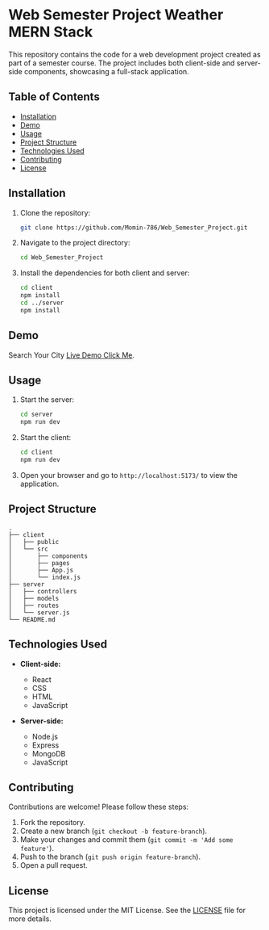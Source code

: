 # Web Semester Project Weather MERN Stack

This repository contains the code for a web development project created as part of a semester course. The project includes both client-side and server-side components, showcasing a full-stack application.

## Table of Contents
- [Installation](#installation)
- [Demo](#demo)
- [Usage](#usage)
- [Project Structure](#project-structure)
- [Technologies Used](#technologies-used)
- [Contributing](#contributing)
- [License](#license)

## Installation

1. Clone the repository:
   ```bash
   git clone https://github.com/Momin-786/Web_Semester_Project.git
   ```
2. Navigate to the project directory:
   ```bash
   cd Web_Semester_Project
   ```
3. Install the dependencies for both client and server:
   ```bash
   cd client
   npm install
   cd ../server
   npm install
   ```

## Demo
Search Your City  [Live Demo Click Me](https://delightful-baklava-eb0cc9.netlify.app/).

## Usage

1. Start the server:
   ```bash
   cd server
   npm run dev
   ```
2. Start the client:
   ```bash
   cd client
   npm run dev
   ```
3. Open your browser and go to `http://localhost:5173/` to view the application.

## Project Structure

```
.
├── client
│   ├── public
│   └── src
│       ├── components
│       ├── pages
│       ├── App.js
│       └── index.js
├── server
│   ├── controllers
│   ├── models
│   ├── routes
│   └── server.js
└── README.md
```

## Technologies Used

- **Client-side:**
  - React
  - CSS
  - HTML
  - JavaScript

- **Server-side:**
  - Node.js
  - Express
  - MongoDB
  - JavaScript

## Contributing

Contributions are welcome! Please follow these steps:

1. Fork the repository.
2. Create a new branch (`git checkout -b feature-branch`).
3. Make your changes and commit them (`git commit -m 'Add some feature'`).
4. Push to the branch (`git push origin feature-branch`).
5. Open a pull request.

## License

This project is licensed under the MIT License. See the [LICENSE](LICENSE) file for more details.
```
